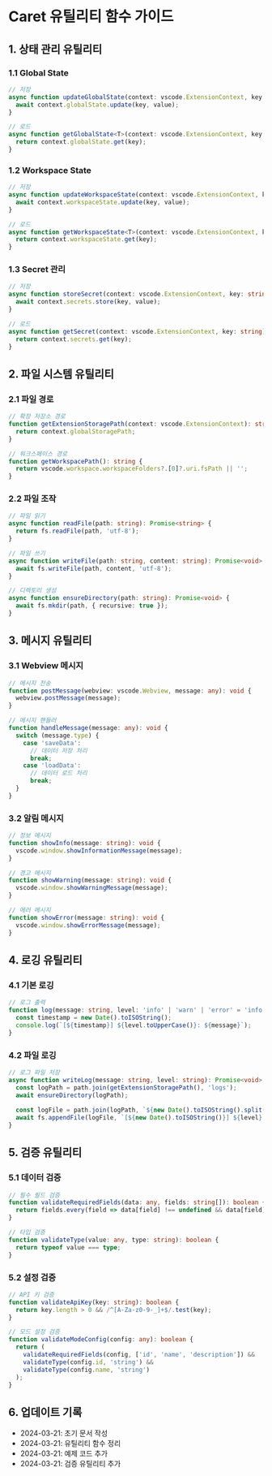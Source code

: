 # Caret 유틸리티 함수 가이드

## 1. 상태 관리 유틸리티

### 1.1 Global State
```typescript
// 저장
async function updateGlobalState(context: vscode.ExtensionContext, key: string, value: any): Promise<void> {
  await context.globalState.update(key, value);
}

// 로드
async function getGlobalState<T>(context: vscode.ExtensionContext, key: string): Promise<T | undefined> {
  return context.globalState.get(key);
}
```

### 1.2 Workspace State
```typescript
// 저장
async function updateWorkspaceState(context: vscode.ExtensionContext, key: string, value: any): Promise<void> {
  await context.workspaceState.update(key, value);
}

// 로드
async function getWorkspaceState<T>(context: vscode.ExtensionContext, key: string): Promise<T | undefined> {
  return context.workspaceState.get(key);
}
```

### 1.3 Secret 관리
```typescript
// 저장
async function storeSecret(context: vscode.ExtensionContext, key: string, value: string): Promise<void> {
  await context.secrets.store(key, value);
}

// 로드
async function getSecret(context: vscode.ExtensionContext, key: string): Promise<string | undefined> {
  return context.secrets.get(key);
}
```

## 2. 파일 시스템 유틸리티

### 2.1 파일 경로
```typescript
// 확장 저장소 경로
function getExtensionStoragePath(context: vscode.ExtensionContext): string {
  return context.globalStoragePath;
}

// 워크스페이스 경로
function getWorkspacePath(): string {
  return vscode.workspace.workspaceFolders?.[0]?.uri.fsPath || '';
}
```

### 2.2 파일 조작
```typescript
// 파일 읽기
async function readFile(path: string): Promise<string> {
  return fs.readFile(path, 'utf-8');
}

// 파일 쓰기
async function writeFile(path: string, content: string): Promise<void> {
  await fs.writeFile(path, content, 'utf-8');
}

// 디렉토리 생성
async function ensureDirectory(path: string): Promise<void> {
  await fs.mkdir(path, { recursive: true });
}
```

## 3. 메시지 유틸리티

### 3.1 Webview 메시지
```typescript
// 메시지 전송
function postMessage(webview: vscode.Webview, message: any): void {
  webview.postMessage(message);
}

// 메시지 핸들러
function handleMessage(message: any): void {
  switch (message.type) {
    case 'saveData':
      // 데이터 저장 처리
      break;
    case 'loadData':
      // 데이터 로드 처리
      break;
  }
}
```

### 3.2 알림 메시지
```typescript
// 정보 메시지
function showInfo(message: string): void {
  vscode.window.showInformationMessage(message);
}

// 경고 메시지
function showWarning(message: string): void {
  vscode.window.showWarningMessage(message);
}

// 에러 메시지
function showError(message: string): void {
  vscode.window.showErrorMessage(message);
}
```

## 4. 로깅 유틸리티

### 4.1 기본 로깅
```typescript
// 로그 출력
function log(message: string, level: 'info' | 'warn' | 'error' = 'info'): void {
  const timestamp = new Date().toISOString();
  console.log(`[${timestamp}] ${level.toUpperCase()}: ${message}`);
}
```

### 4.2 파일 로깅
```typescript
// 로그 파일 저장
async function writeLog(message: string, level: string): Promise<void> {
  const logPath = path.join(getExtensionStoragePath(), 'logs');
  await ensureDirectory(logPath);
  
  const logFile = path.join(logPath, `${new Date().toISOString().split('T')[0]}.log`);
  await fs.appendFile(logFile, `[${new Date().toISOString()}] ${level}: ${message}\n`);
}
```

## 5. 검증 유틸리티

### 5.1 데이터 검증
```typescript
// 필수 필드 검증
function validateRequiredFields(data: any, fields: string[]): boolean {
  return fields.every(field => data[field] !== undefined && data[field] !== null);
}

// 타입 검증
function validateType(value: any, type: string): boolean {
  return typeof value === type;
}
```

### 5.2 설정 검증
```typescript
// API 키 검증
function validateApiKey(key: string): boolean {
  return key.length > 0 && /^[A-Za-z0-9-_]+$/.test(key);
}

// 모드 설정 검증
function validateModeConfig(config: any): boolean {
  return (
    validateRequiredFields(config, ['id', 'name', 'description']) &&
    validateType(config.id, 'string') &&
    validateType(config.name, 'string')
  );
}
```

## 6. 업데이트 기록
- 2024-03-21: 초기 문서 작성
- 2024-03-21: 유틸리티 함수 정리
- 2024-03-21: 예제 코드 추가
- 2024-03-21: 검증 유틸리티 추가

